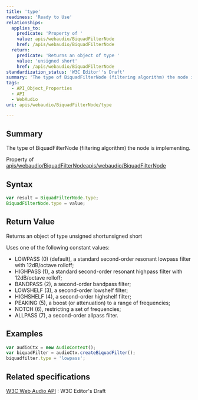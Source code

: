 ```yaml
---
title: 'type'
readiness: 'Ready to Use'
relationships:
  applies_to:
    predicate: 'Property of '
    value: apis/webaudio/BiquadFilterNode
    href: /apis/webaudio/BiquadFilterNode
  return:
    predicate: 'Returns an object of type '
    value: 'unsigned short'
    href: /apis/webaudio/BiquadFilterNode
standardization_status: 'W3C Editor''s Draft'
summary: 'The type of BiquadFilterNode (filtering algorithm) the node is implementing.'
tags:
  - API_Object_Properties
  - API
  - WebAudio
uri: apis/webaudio/BiquadFilterNode/type

---
```

## Summary

The type of BiquadFilterNode (filtering algorithm) the node is implementing.

Property of [apis/webaudio/BiquadFilterNode](/apis/webaudio/BiquadFilterNode)[apis/webaudio/BiquadFilterNode](/apis/webaudio/BiquadFilterNode)

## Syntax

``` js
var result = BiquadFilterNode.type;
BiquadFilterNode.type = value;
```

## Return Value

Returns an object of type unsigned shortunsigned short

Uses one of the following constant values:

-   LOWPASS (0) (default), a standard second-order resonant lowpass filter with 12dB/octave rolloff;
-   HIGHPASS (1), a standard second-order resonant highpass filter with 12dB/octave rolloff;
-   BANDPASS (2), a second-order bandpass filter;
-   LOWSHELF (3), a second-order lowshelf filter;
-   HIGHSHELF (4), a second-order highshelf filter;
-   PEAKING (5), a boost (or attenuation) to a range of frequencies;
-   NOTCH (6), restricting a set of frequencies;
-   ALLPASS (7), a second-order allpass filter.

## Examples

``` js
var audioCtx = new AudioContext();
var biquadFilter = audioCtx.createBiquadFilter();
biquadfilter.type = 'lowpass';
```

## Related specifications

[W3C Web Audio API](http://webaudio.github.io/web-audio-api/)
:   W3C Editor's Draft

